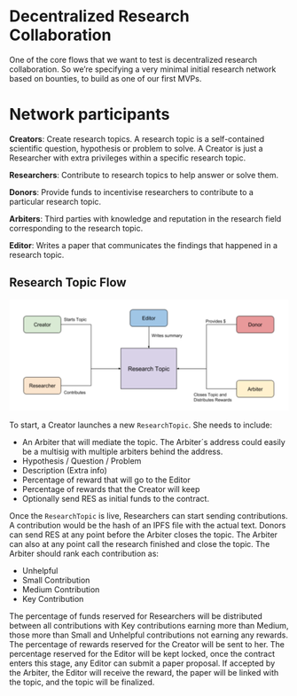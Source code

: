 # Decentralized Research Collaboration

One of the core flows that we want to test is decentralized research collaboration. So we’re specifying a very minimal initial research network based on bounties, to build as one of our first MVPs.


# Network participants

**Creators**: Create research topics. A research topic is a self-contained scientific question, hypothesis or problem to solve. A Creator is just a Researcher with extra privileges within a specific research topic.

**Researchers**: Contribute to research topics to help answer or solve them.

**Donors**: Provide funds to incentivise researchers to contribute to a particular research topic.

**Arbiters**: Third parties with knowledge and reputation in the research field corresponding to the research topic.

**Editor**: Writes a paper that communicates the findings that happened in a research topic.

## Research Topic Flow

![Alt text](minimal-mvp.png "DApp")

To start, a Creator launches a new `ResearchTopic`. She needs to include:

-   An Arbiter that will mediate the topic. The Arbiter´s address could easily be a multisig with multiple arbiters behind the address.
-   Hypothesis / Question / Problem
-   Description (Extra info)
-   Percentage of reward that will go to the Editor
-   Percentage of rewards that the Creator will keep
-   Optionally send RES as initial funds to the contract.

Once the `ResearchTopic` is live, Researchers can start sending contributions. A contribution would be the hash of an IPFS file with the actual text. Donors can send RES at any point before the Arbiter closes the topic. The Arbiter can also at any point call the research finished and close the topic. The Arbiter should rank each contribution as:

-   Unhelpful
-   Small Contribution
-   Medium Contribution
-   Key Contribution

The percentage of funds reserved for Researchers will be distributed between all contributions with Key contributions earning more than Medium, those more than Small and Unhelpful contributions not earning any rewards. The percentage of rewards reserved for the Creator will be sent to her. The percentage reserved for the Editor will be kept locked, once the contract enters this stage, any Editor can submit a paper proposal. If accepted by the Arbiter, the Editor will receive the reward, the paper will be linked with the topic, and the topic will be finalized.
